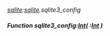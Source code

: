 _[sqlite](../../modules/sqlite/sqlite-module.md):[sqlite](../../modules/sqlite/sqlite-module.md).sqlite3\_config_
##### Function sqlite3\_config:[Int](../../modules/wonkey/wonkey-types-int.md)( :[Int](../../modules/wonkey/wonkey-types-int.md) )
